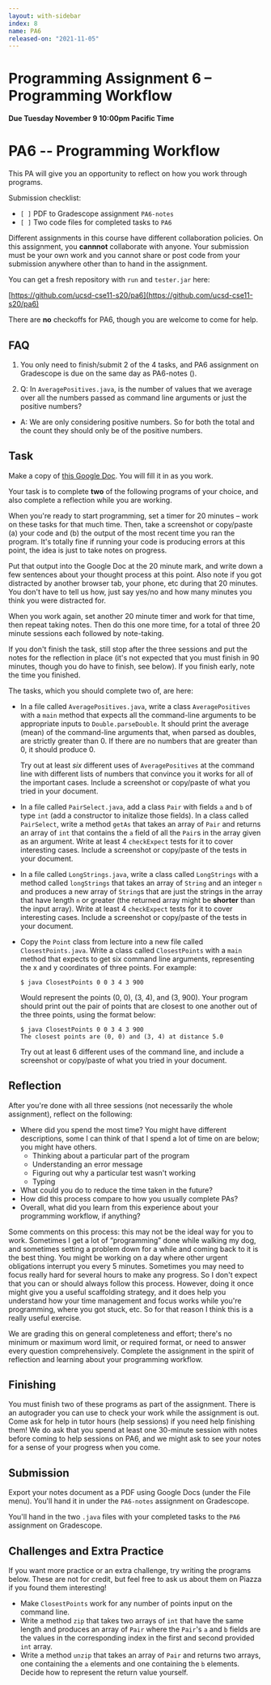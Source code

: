 ```yaml
---
layout: with-sidebar
index: 8
name: PA6
released-on: "2021-11-05"
---
```


# Programming Assignment 6 – Programming Workflow

**Due Tuesday November 9 10:00pm Pacific Time**


# PA6 -- Programming Workflow

This PA will give you an opportunity to reflect on how you work through
programs.


Submission checklist:
  - `[ ]` PDF to Gradescope assignment `PA6-notes`
  - `[ ]` Two code files for completed tasks to `PA6`

Different assignments in this course have different collaboration policies.
On this assignment, you **cannnot** collaborate with anyone. Your submission
must be your own work and you cannot share or post code from your submission
anywhere other than to hand in the assignment.

You can get a fresh repository with `run` and `tester.jar` here:

[https://github.com/ucsd-cse11-s20/pa6](https://github.com/ucsd-cse11-s20/pa6)

There are **no** checkoffs for PA6, though you are welcome to come for help.

## FAQ
1. You only need to finish/submit 2 of the 4 tasks, and PA6 assignment on
Gradescope is due on the same day as PA6-notes ().

2. Q: In `AveragePositives.java`, is the number of values that we average over all the numbers passed as command line arguments or just the positive numbers?
- A: We are only considering positive numbers. So for both the total and the count they should only be of the positive numbers.  

## Task

Make a copy of [this Google
Doc](https://docs.google.com/document/d/1pbXuHp-_2wKZR9o44laLOJ45Q9tjFgm9OdC_Pin73Hw/edit?usp=sharing).
You will fill it in as you work.

Your task is to complete **two** of the following programs of your choice,
and also complete a reflection while you are working.

When you're ready to start programming, set a timer for 20 minutes – work on
these tasks for that much time. Then, take a screenshot or copy/paste (a)
your code and (b) the output of the most recent time you ran the program.
It's totally fine if running your code is producing errors at this point, the
idea is just to take notes on progress.

Put that output into the Google Doc at the 20 minute mark, and write down a
few sentences about your thought process at this point. Also note if you got
distracted by another browser tab, your phone, etc during that 20 minutes.
You don't have to tell us how, just say yes/no and how many minutes you think
you were distracted for.

When you work again, set another 20 minute timer and work for that time, then
repeat taking notes. Then do this one more time, for a total of three 20 minute
sessions each followed by note-taking.

If you don't finish the task, still stop after the three sessions and put the
notes for the reflection in place (it's not expected that you must finish in
90 minutes, though you do have to finish, see below). If you finish early,
note the time you finished.

The tasks, which you should complete two of, are here:

- In a file called `AveragePositives.java`, write a class `AveragePositives`
with a `main` method that expects all the command-line arguments to be
appropriate inputs to `Double.parseDouble`. It should print the average (mean)
of the command-line arguments that, when parsed as doubles, are strictly greater
than 0. If there are no numbers that are greater than 0, it should produce 0.

  Try out at least _six_ different uses of `AveragePositives` at the command
  line with different lists of numbers that convince you it works for all of
  the important cases. Include a screenshot or copy/paste of what you tried in
  your document.

- In a file called `PairSelect.java`, add a class `Pair` with fields `a` and
`b` of type `int` (add a constructor to initalize those fields). In a class
called `PairSelect`, write a method `getAs` that takes an array of `Pair` and
returns an array of `int` that contains the `a` field of all the `Pair`s in
the array given as an argument. Write at least 4 `checkExpect` tests for it
to cover interesting cases. Include a screenshot or copy/paste of the tests in
your document.

- In a file called `LongStrings.java`, write a class called `LongStrings` with a
method called `longStrings` that takes an array of `String` and an integer `n`
and produces a new array of `String`s that are just the strings in the array
that have length `n` or greater (the returned array might be **shorter** than
the input array). Write at least 4 `checkExpect` tests for it to cover
interesting cases. Include a screenshot or copy/paste of the tests in your
document.

- Copy the `Point` class from lecture into a new file called
`ClosestPoints.java`. Write a class called `ClosestPoints` with a `main` method
that expects to get six command line arguments, representing the x and y
coordinates of three points. For example:

    ```
    $ java ClosestPoints 0 0 3 4 3 900
    ```

    Would represent the points (0, 0), (3, 4), and (3, 900). Your program
    should print out the pair of points that are closest to one another out
    of the three points, using the format below:

    ```
    $ java ClosestPoints 0 0 3 4 3 900
    The closest points are (0, 0) and (3, 4) at distance 5.0
    ```

    Try out at least 6 different uses of the command line, and include a
    screenshot or copy/paste of what you tried in your document.

## Reflection

After you're done with all three sessions (not necessarily the whole
assignment), reflect on the following:

- Where did you spend the most time? You might have different descriptions,
some I can think of that I spend a lot of time on are below; you might have
others.
  - Thinking about a particular part of the program
  - Understanding an error message
  - Figuring out why a particular test wasn't working
  - Typing
- What could you do to reduce the time taken in the future?
- How did this process compare to how you usually complete PAs?
- Overall, what did you learn from this experience about your programming
workflow, if anything?

Some comments on this process: this may not be the ideal way for you to work.
Sometimes I get a lot of “programming” done while walking my dog, and
sometimes setting a problem down for a while and coming back to it is the
best thing. You might be working on a day where other urgent obligations
interrupt you every 5 minutes. Sometimes you may need to focus really hard
for several hours to make any progress. So I don't expect that you can or
should always follow this process. However, doing it once might give you a
useful scaffolding strategy, and it does help you understand how your time
management and focus works while you're programming, where you got stuck,
etc. So for that reason I think this is a really useful exercise.

We are grading this on general completeness and effort; there's no minimum or
maximum word limit, or required format, or need to answer every question
comprehensively.  Complete the assignment in the spirit of reflection and
learning about your programming workflow.


## Finishing

You must finish two of these programs as part of the assignment. There is an
autograder you can use to check your work while the assignment is out. Come ask
for help in tutor hours (help sessions) if you need help finishing them! We do
ask that you spend at least one 30-minute session with notes before coming to
help sessions on PA6, and we might ask to see your notes for a sense of your
progress when you come.

## Submission

Export your notes document as a PDF using Google Docs (under the File menu).
You'll hand it in under the `PA6-notes` assignment on Gradescope.

You'll hand in the two `.java` files with your completed tasks to the
`PA6` assignment on Gradescope.

## Challenges and Extra Practice

If you want more practice or an extra challenge, try writing the programs
below. These are not for credit, but feel free to ask us about them on
Piazza if you found them interesting!

- Make `ClosestPoints` work for any number of points input on the command
line.
- Write a method `zip` that takes two arrays of `int` that have the same
length and produces an array of `Pair` where the `Pair`'s `a` and `b` fields
are the values in the corresponding index in the first and second provided
`int` array.
- Write a method `unzip` that takes an array of `Pair` and returns two
arrays, one containing the `a` elements and one containing the `b` elements.
Decide how to represent the return value yourself.

